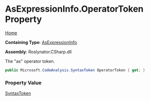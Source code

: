 # AsExpressionInfo\.OperatorToken Property

[Home](../../../../../README.md)

**Containing Type**: [AsExpressionInfo](../README.md)

**Assembly**: Roslynator\.CSharp\.dll

  
The "as" operator token\.

```csharp
public Microsoft.CodeAnalysis.SyntaxToken OperatorToken { get; }
```

### Property Value

[SyntaxToken](https://docs.microsoft.com/en-us/dotnet/api/microsoft.codeanalysis.syntaxtoken)

